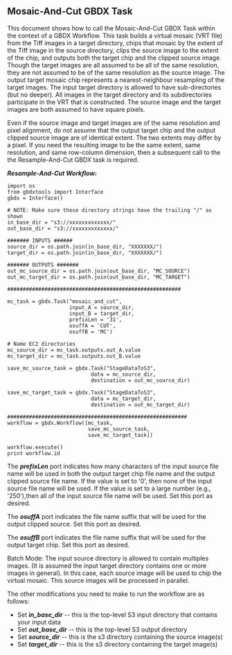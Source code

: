 ## Mosaic-And-Cut GBDX Task 

This document shows how to call the Mosaic-And-Cut GBDX Task within the context of a GBDX Workflow. This task builds a virtual mosaic (VRT file) from the Tiff images in a target directory, chips that mosaic by the extent of the Tiff image in the source directory, clips the source image to the extent of the chip, and outputs both the target chip and the clipped source image. Though the target images are all assumed to be all of the same resolution, they are not assumed to be of the same resolution as the source image. The output target mosaic chip represents a nearest-neighbour resampling of the target images. The input target directory is allowed to have sub-directories (but no deeper). All images in the target directory and its subdirectories participate in the VRT that is constructed. The source image and the target images are both assumed to have square pixels. 

Even if the source image and target images are of the same resolution and pixel alignment, do not assume that the output target chip and the output clipped source image are of identical extent. The two extents may differ by a pixel. If you need the resulting image to be the same extent, same resolution, and same row-column dimension, then a subsequent call to the the Resample-And-Cut GBDX task is required. 


<!--
***************************************************************************
-->

**_Resample-And-Cut Workflow:_** 

```shell
import os
from gbdxtools import Interface
gbdx = Interface()

# NOTE: Make sure these directory strings have the trailing "/" as shown
in_base_dir = "s3://xxxxxxxxxxxxx/"
out_base_dir = "s3://xxxxxxxxxxxxx/"

####### INPUTS ######
source_dir = os.path.join(in_base_dir, "XXXXXXX/")
target_dir = os.path.join(in_base_dir, "XXXXXXX/")

####### OUTPUTS #######
out_mc_source_dir = os.path.join(out_base_dir, "MC_SOURCE")
out_mc_target_dir = os.path.join(out_base_dir, "MC_TARGET")

########################################################

mc_task = gbdx.Task("mosaic_and_cut", 
                    input_A = source_dir, 
                    input_B = target_dir, 
                    prefixLen = '31',
                    osuffA = 'CUT',
                    osuffB = 'MC')

# Name EC2 directories
mc_source_dir = mc_task.outputs.out_A.value
mc_target_dir = mc_task.outputs.out_B.value

save_mc_source_task = gbdx.Task("StageDataToS3",
                           data = mc_source_dir,
                           destination = out_mc_source_dir)

save_mc_target_task = gbdx.Task("StageDataToS3",
                           data = mc_target_dir,
                           destination = out_mc_target_dir)

##########################################################
workflow = gbdx.Workflow([mc_task,
                          save_mc_source_task,
                          save_mc_target_task])

workflow.execute()
print workflow.id
```

<!--
***************************************************************************
-->

The **_prefixLen_** port indicates how many characters of the input source file name will be 
used in both the output target chip file name and the output clipped source file name. 
If the value is set to '0', then none of the input source file name will be used. If the value 
is set to a large number (e.g., '250'),then all of the input source file name will be used. 
Set this port as desired.

The **_osuffA_** port indicates the file name suffix that will be used for the output clipped source.
Set this port as desired.

The **_osuffB_** port indicates the file name suffix that will be used for the output target chip.
Set this port as desired.

Batch Mode: The input source directory is allowed to contain multiples images. (It is assumed the 
input target directory contains one or more images in general). In this case, each source image will be used to chip the 
virtual mosaic. This source images will be processed in parallel.

The other modifications you need to make to run the workflow are as follows:
 
* Set **_in_base_dir_** -- this is the top-level S3 input directory that contains your input data 
* Set **_out_base_dir_** -- this is the top-level S3 output directory
* Set **_source_dir_** -- this is the s3 directory containing the source image(s)
* Set **_target_dir_** -- this is the s3 directory containing the target image(s)





















